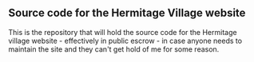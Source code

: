 ## Source code for the Hermitage Village website

This is the repository that will hold the source code for the Hermitage village website - effectively in public escrow - in case anyone needs to maintain the site and they can't get hold of me for some reason.


